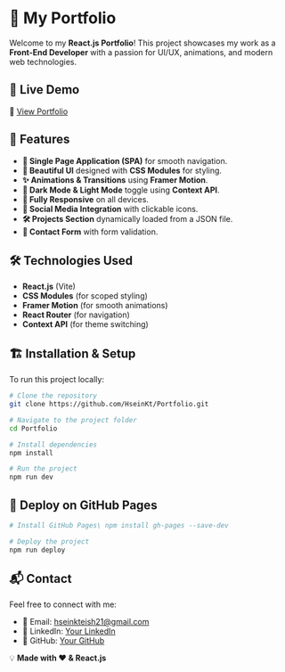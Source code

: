 # 🚀 My Portfolio

Welcome to my **React.js Portfolio**! This project showcases my work as a **Front-End Developer** with a passion for UI/UX, animations, and modern web technologies.

## 🌟 Live Demo
🔗 [View Portfolio](https://HseinKt.github.io/Portfolio)

## 📌 Features
- **📌 Single Page Application (SPA)** for smooth navigation.
- **🎨 Beautiful UI** designed with **CSS Modules** for styling.
- **✨ Animations & Transitions** using **Framer Motion**.
- **🌙 Dark Mode & Light Mode** toggle using **Context API**.
- **📱 Fully Responsive** on all devices.
- **🔗 Social Media Integration** with clickable icons.
- **🛠️ Projects Section** dynamically loaded from a JSON file.
- **📧 Contact Form** with form validation.

## 🛠 Technologies Used
- **React.js** (Vite)
- **CSS Modules** (for scoped styling)
- **Framer Motion** (for smooth animations)
- **React Router** (for navigation)
- **Context API** (for theme switching)

## 🏗️ Installation & Setup
To run this project locally:
```sh
# Clone the repository
git clone https://github.com/HseinKt/Portfolio.git

# Navigate to the project folder
cd Portfolio

# Install dependencies
npm install

# Run the project
npm run dev
```

## 🚀 Deploy on GitHub Pages
```sh
# Install GitHub Pages\ npm install gh-pages --save-dev

# Deploy the project
npm run deploy
```

## 📬 Contact
Feel free to connect with me:
- 📧 Email: hseinkteish21@gmail.com
- 💼 LinkedIn: [Your LinkedIn](https://www.linkedin.com/in/hsein-kteish-287783212/)
- 🐙 GitHub: [Your GitHub](https://github.com/HseinKt)

💡 **Made with ❤️ & React.js**
